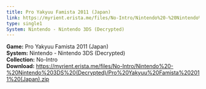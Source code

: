 ```yaml
---
title: Pro Yakyuu Famista 2011 (Japan)
link: https://myrient.erista.me/files/No-Intro/Nintendo%20-%20Nintendo%203DS%20(Decrypted)/Pro%20Yakyuu%20Famista%202011%20(Japan).zip
type: single1
System: Nintendo - Nintendo 3DS (Decrypted)
---
```

<b>Game:</b> Pro Yakyuu Famista 2011 (Japan)<br>
<b>System:</b> Nintendo - Nintendo 3DS (Decrypted)<br>
<b>Collection:</b> No-Intro<br>
<b>Download:</b> https://myrient.erista.me/files/No-Intro/Nintendo%20-%20Nintendo%203DS%20(Decrypted)/Pro%20Yakyuu%20Famista%202011%20(Japan).zip
